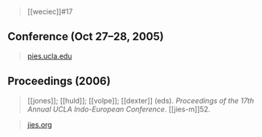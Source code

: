 > [[weciec]]#17

## Conference (Oct 27–28, 2005)
> [pies.ucla.edu](https://pies.ucla.edu/conference/weciec-archives/weciec-17/)

## Proceedings (2006)
> [[jones]]; [[huld]]; [[volpe]]; [[dexter]] (eds). *Proceedings of the 17th Annual UCLA Indo-European Conference*. [[jies-m]]52.

> [jies.org](https://www.jies.org/DOCS/monojpgs/Mon52.html)